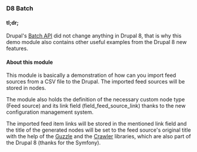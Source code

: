 ### D8 Batch

#### tl;dr;
Drupal's [Batch API](https://api.drupal.org/api/drupal/core!includes!form.inc/group/batch/8) did not change anything in Drupal 8, that is why this demo module also contains other useful examples from the Drupal 8 new features.

#### About this module
This module is basically a demonstration of how can you import feed sources from a CSV file to the Drupal. The imported feed sources will be stored in nodes.

The module also holds the definition of the necessary custom node type (Feed source) and its link field (field_feed_source_link) thanks to the new configuration management system.

The imported feed item links will be stored in the mentioned link field and the title of the generated nodes will be set to the feed source's original title with the help of the [Guzzle](http://docs.guzzlephp.org/en/latest/) and the [Crawler](http://symfony.com/doc/current/components/dom_crawler.html) libraries, which are also part of the Drupal 8 (thanks for the Symfony).
